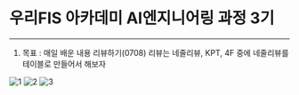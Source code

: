 # 우리FIS 아카데미 AI엔지니어링 과정 3기
---
1. 목표 : 매일 배운 내용 리뷰하기(0708)
  리뷰는 네줄리뷰, KPT, 4F 중에 네줄리뷰를 테이블로 만들어서 해보자

![1](https://i.imgur.com/YMxacdm.png)
![2](https://i.imgur.com/edK8qjF.png)
![3](https://i.imgur.com/jZO0w7L.png)
